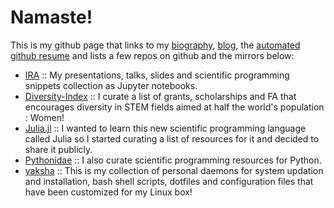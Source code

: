 # Namaste!

This is my github page that links to my [biography](http://svaksha.com/pages/Bio), [blog](http://svaksha.com/), the [automated github resume](http://resume.github.io/?svaksha) and lists a few repos on github and the mirrors below:
+ [IRA](http://svaksha.github.io/ira) :: My presentations, talks, slides and scientific programming snippets collection as Jupyter notebooks.
+ [Diversity-Index](https://github.com/svaksha/diversity-index) :: I curate a list of grants, scholarships and FA that encourages diversity in STEM fields aimed at half the world's population : Women!
+ [Julia.jl](http://svaksha.github.io/Julia.jl) :: I wanted to learn this new scientific programming language called Julia so I started curating a list of resources for it and decided to share it publicly.
+ [Pythonidae](http://svaksha.github.io/pythonidae) :: I also curate scientific programming resources for Python.
+ [yaksha](http://svaksha.github.io/yaksha) :: This is my collection of personal daemons for system updation and installation, bash shell scripts, dotfiles and configuration files that have been customized for my Linux box!

